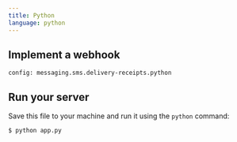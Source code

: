 ```yaml
---
title: Python
language: python
---
```


## Implement a webhook

```code
config: messaging.sms.delivery-receipts.python
```

## Run your server

Save this file to your machine and run it using the `python` command:

```
$ python app.py
```
